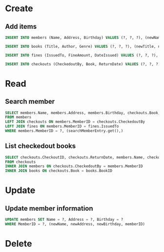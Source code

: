 # Create
## Add items
```sql
INSERT INTO members (Name, Address, Birthday) VALUES (?, ?, ?), (newName, newAddress, newBirthday)
```
```sql
INSERT INTO books (Title, Author, Genre) VALUES (?, ?, ?), (newTitle, newAuthor, newGenre)
```
```sql
INSERT INTO fines (IssuedTo, FineAmount, DateIssued) VALUES (?, ?, ?), (newIssuedTo, newFineAmount, newDateIssued)
```
```sql
INSERT INTO checkouts (CheckedoutBy, Book, ReturnDate) VALUES (?, ?, ?), (newCheckedutBy, newBook, newReturnDate)
```


# Read
## Search member
```sql
SELECT members.Name, members.Address, members.Birthday, checkouts.Book, checkouts.Returndate, fines.FineAmount 
FROM members 
LEFT JOIN checkouts ON members.MemberID = checkouts.CheckedoutBy 
LEFT JOIN fines ON members.MemberID = fines.IssuedTo 
WHERE members.MemberID = ?, (searchMemberEntry.get(),)
```

## List checkedout books
```sql
SELECT checkouts.CheckoutID, checkouts.ReturnDate, members.Name, checkouts.CheckedoutBy, books.Title, books.Author, checkouts.Book
FROM checkouts
INNER JOIN members ON checkouts.CheckedoutBy = members.MemberID
INNER JOIN books ON checkouts.Book = books.BookID
```

# Update
## Update member information
```sql
UPDATE members SET Name = ?, Address = ?, Birthday = ? 
WHERE MemberID = ?, (newName, newAddress, newBirthday, memberID)
```

# Delete